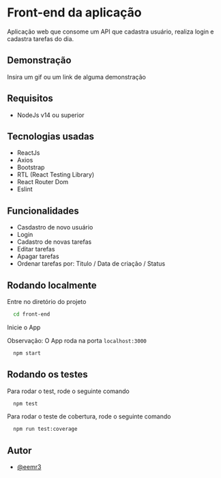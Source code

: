 
# Front-end da aplicação

Aplicação web que consome um API que cadastra usuário, realiza login e cadastra tarefas do dia.


## Demonstração

Insira um gif ou um link de alguma demonstração


## Requisitos
- NodeJs v14 ou superior
## Tecnologias usadas

- ReactJs
- Axios
- Bootstrap
- RTL (React Testing Library)
- React Router Dom
- Eslint

## Funcionalidades

- Casdastro de novo usuário
- Login
- Cadastro de novas tarefas
- Editar tarefas
- Apagar tarefas
- Ordenar tarefas por: Titulo / Data de criação / Status


## Rodando localmente

Entre no diretório do projeto

```bash
  cd front-end
```
Inicie o App

Observação: O App roda na porta `localhost:3000`

```bash
  npm start
```

## Rodando os testes

Para rodar o test, rode o seguinte comando

```bash
  npm test
```

Para rodar o teste de cobertura, rode o seguinte comando

```bash
  npm run test:coverage
```

## Autor

- [@eemr3](https://www.github.com/eemr3)